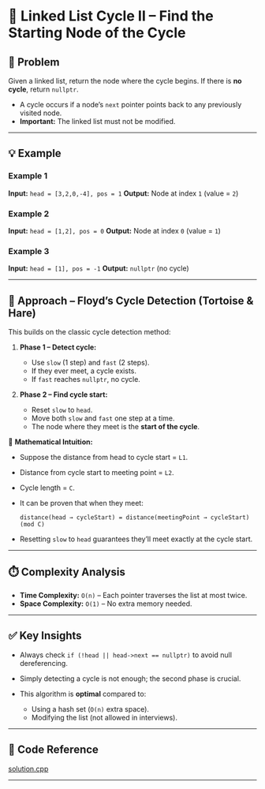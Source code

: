 # 🎯 Linked List Cycle II – Find the Starting Node of the Cycle

## 📌 Problem

Given a linked list, return the node where the cycle begins.
If there is **no cycle**, return `nullptr`.

* A cycle occurs if a node’s `next` pointer points back to any previously visited node.
* **Important:** The linked list must not be modified.

---

## 💡 Example

### Example 1

**Input:** `head = [3,2,0,-4], pos = 1`
**Output:** Node at index `1` (value = `2`)

### Example 2

**Input:** `head = [1,2], pos = 0`
**Output:** Node at index `0` (value = `1`)

### Example 3

**Input:** `head = [1], pos = -1`
**Output:** `nullptr` (no cycle)

---

## 🧠 Approach – Floyd’s Cycle Detection (Tortoise & Hare)

This builds on the classic cycle detection method:

1. **Phase 1 – Detect cycle:**

   * Use `slow` (1 step) and `fast` (2 steps).
   * If they ever meet, a cycle exists.
   * If `fast` reaches `nullptr`, no cycle.

2. **Phase 2 – Find cycle start:**

   * Reset `slow` to `head`.
   * Move both `slow` and `fast` one step at a time.
   * The node where they meet is the **start of the cycle**.

📖 **Mathematical Intuition:**

* Suppose the distance from head to cycle start = `L1`.
* Distance from cycle start to meeting point = `L2`.
* Cycle length = `C`.
* It can be proven that when they meet:

  ```
  distance(head → cycleStart) = distance(meetingPoint → cycleStart) (mod C)
  ```
* Resetting `slow` to `head` guarantees they’ll meet exactly at the cycle start.

---

## ⏱️ Complexity Analysis

* **Time Complexity:** `O(n)` – Each pointer traverses the list at most twice.
* **Space Complexity:** `O(1)` – No extra memory needed.

---

## ✅ Key Insights

* Always check `if (!head || head->next == nullptr)` to avoid null dereferencing.
* Simply detecting a cycle is not enough; the second phase is crucial.
* This algorithm is **optimal** compared to:

  * Using a hash set (`O(n)` extra space).
  * Modifying the list (not allowed in interviews).

---

## 📝 Code Reference

[solution.cpp](./solution.cpp)

---
